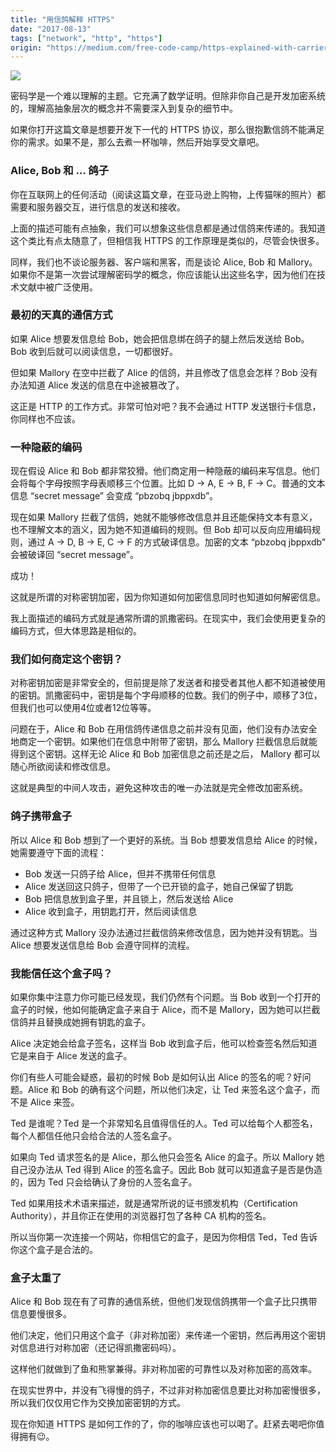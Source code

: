 ```yaml
---
title: "用信鸽解释 HTTPS"
date: "2017-08-13"
tags: ["network", "http", "https"]
origin: "https://medium.com/free-code-camp/https-explained-with-carrier-pigeons-7029d2193351"
---
```


![](https://blog-1258648987.cos.ap-shanghai.myqcloud.com/blog/https-explained-with-carrier-pigeons/1_vHF6NNdZX9ziiW_uRYzvAA.png)

密码学是一个难以理解的主题。它充满了数学证明。但除非你自己是开发加密系统的，理解高抽象层次的概念并不需要深入到复杂的细节中。

如果你打开这篇文章是想要开发下一代的 HTTPS 协议，那么很抱歉信鸽不能满足你的需求。如果不是，那么去煮一杯咖啡，然后开始享受文章吧。

### Alice, Bob 和 ... 鸽子

你在互联网上的任何活动（阅读这篇文章，在亚马逊上购物，上传猫咪的照片）都需要和服务器交互，进行信息的发送和接收。

上面的描述可能有点抽象，我们可以想象这些信息都是通过信鸽来传递的。我知道这个类比有点太随意了，但相信我 HTTPS 的工作原理是类似的，尽管会快很多。

同样，我们也不谈论服务器、客户端和黑客，而是谈论 Alice, Bob 和 Mallory。如果你不是第一次尝试理解密码学的概念，你应该能认出这些名字，因为他们在技术文献中被广泛使用。

### 最初的天真的通信方式

如果 Alice 想要发信息给 Bob，她会把信息绑在鸽子的腿上然后发送给 Bob。Bob 收到后就可以阅读信息，一切都很好。

但如果 Mallory 在空中拦截了 Alice 的信鸽，并且修改了信息会怎样？Bob 没有办法知道 Alice 发送的信息在中途被篡改了。

这正是 HTTP 的工作方式。非常可怕对吧？我不会通过 HTTP 发送银行卡信息，你同样也不应该。

### 一种隐蔽的编码

现在假设 Alice 和 Bob 都非常狡猾。他们商定用一种隐蔽的编码来写信息。他们会将每个字母按照字母表顺移三个位置。比如  D → A, E → B, F → C。普通的文本信息 “secret message” 会变成 “pbzobq jbppxdb”。

现在如果 Mallory 拦截了信鸽，她就不能够修改信息并且还能保持文本有意义，也不理解文本的涵义，因为她不知道编码的规则。但 Bob 却可以反向应用编码规则，通过 A → D, B → E, C → F 的方式破译信息。加密的文本 “pbzobq jbppxdb” 会被破译回 “secret message”。

成功！

这就是所谓的对称密钥加密，因为你知道如何加密信息同时也知道如何解密信息。

我上面描述的编码方式就是通常所谓的凯撒密码。在现实中，我们会使用更复杂的编码方式，但大体思路是相似的。

### 我们如何商定这个密钥？

对称密钥加密是非常安全的，但前提是除了发送者和接受者其他人都不知道被使用的密钥。凯撒密码中，密钥是每个字母顺移的位数。我们的例子中，顺移了3位，但我们也可以使用4位或者12位等等。

问题在于，Alice 和 Bob 在用信鸽传递信息之前并没有见面，他们没有办法安全地商定一个密钥。如果他们在信息中附带了密钥，那么 Mallory 拦截信息后就能得到这个密钥。这样无论 Alice 和 Bob 加密信息之前还是之后， Mallory 都可以随心所欲阅读和修改信息。

这就是典型的中间人攻击，避免这种攻击的唯一办法就是完全修改加密系统。

### 鸽子携带盒子

所以 Alice 和 Bob 想到了一个更好的系统。当 Bob 想要发信息给 Alice 的时候，她需要遵守下面的流程：

- Bob 发送一只鸽子给 Alice，但并不携带任何信息
- Alice 发送回这只鸽子，但带了一个已开锁的盒子，她自己保留了钥匙
- Bob 把信息放到盒子里，并且锁上，然后发送给 Alice
- Alice 收到盒子，用钥匙打开，然后阅读信息

通过这种方式 Mallory 没办法通过拦截信鸽来修改信息，因为她并没有钥匙。当 Alice 想要发送信息给 Bob 会遵守同样的流程。

### 我能信任这个盒子吗？

如果你集中注意力你可能已经发现，我们仍然有个问题。当 Bob 收到一个打开的盒子的时候，他如何能确定盒子来自于 Alice，而不是 Mallory，因为她可以拦截信鸽并且替换成她拥有钥匙的盒子。

Alice 决定她会给盒子签名，这样当 Bob 收到盒子后，他可以检查签名然后知道它是来自于 Alice 发送的盒子。

你们有些人可能会疑惑，最初的时候 Bob 是如何认出 Alice 的签名的呢？好问题。Alice 和 Bob 的确有这个问题，所以他们决定，让 Ted 来签名这个盒子，而不是 Alice 来签。

Ted 是谁呢？Ted 是一个非常知名且值得信任的人。Ted 可以给每个人都签名，每个人都信任他只会给合法的人签名盒子。

如果向 Ted 请求签名的是 Alice，那么他只会签名 Alice 的盒子。所以 Mallory 她自己没办法从 Ted 得到 Alice 的签名盒子。因此 Bob 就可以知道盒子是否是伪造的，因为 Ted 只会给确认了身份的人签名盒子。

Ted 如果用技术术语来描述，就是通常所说的证书颁发机构（Certification Authority），并且你正在使用的浏览器打包了各种 CA 机构的签名。

所以当你第一次连接一个网站，你相信它的盒子，是因为你相信 Ted，Ted 告诉你这个盒子是合法的。

### 盒子太重了

Alice 和 Bob 现在有了可靠的通信系统，但他们发现信鸽携带一个盒子比只携带信息要慢很多。

他们决定，他们只用这个盒子（非对称加密）来传递一个密钥，然后再用这个密钥对信息进行对称加密（还记得凯撒密码吗）。

这样他们就做到了鱼和熊掌兼得。非对称加密的可靠性以及对称加密的高效率。

在现实世界中，并没有飞得慢的鸽子，不过非对称加密信息要比对称加密慢很多，所以我们仅仅用它作为交换加密密钥的方式。

现在你知道 HTTPS 是如何工作的了，你的咖啡应该也可以喝了。赶紧去喝吧你值得拥有😉。

















